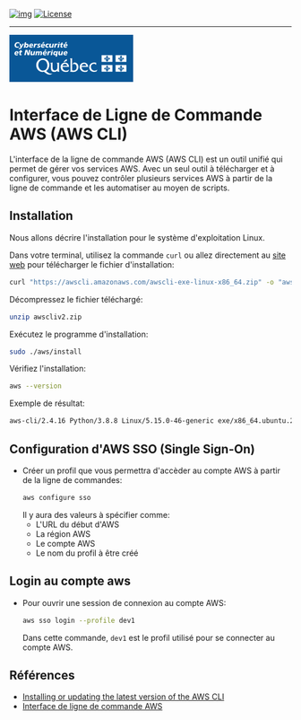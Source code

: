 <!-- ENTETE -->
[![img](https://img.shields.io/badge/Lifecycle-Experimental-339999)](https://www.quebec.ca/gouv/politiques-orientations/vitrine-numeriqc/accompagnement-des-organismes-publics/demarche-conception-services-numeriques)
[![License](https://img.shields.io/badge/Licence-LiLiQ--R-blue)](LICENSE_FR)

---

<div>
    <img src="https://github.com/CQEN-QDCE/.github/blob/main/images/mcn.png">
</div>
<!-- FIN ENTETE -->

# Interface de Ligne de Commande AWS (AWS CLI)

L'interface de la ligne de commande AWS (AWS CLI) est un outil unifié qui permet de gérer vos services AWS. Avec un seul outil à télécharger et à configurer, vous pouvez contrôler plusieurs services AWS à partir de la ligne de commande et les automatiser au moyen de scripts.

## Installation
Nous allons décrire l'installation pour le système d'exploitation Linux.

Dans votre terminal, utilisez la commande `curl` ou allez directement au [site web](https://awscli.amazonaws.com/awscli-exe-linux-x86_64.zip) pour télécharger le fichier d'installation:
```bash
curl "https://awscli.amazonaws.com/awscli-exe-linux-x86_64.zip" -o "awscliv2.zip"
```
Décompressez le fichier téléchargé:
```bash
unzip awscliv2.zip
```
Exécutez le programme d'installation:
```bash
sudo ./aws/install
```
Vérifiez l'installation:
```bash
aws --version
```
Exemple de résultat:
```bash
aws-cli/2.4.16 Python/3.8.8 Linux/5.15.0-46-generic exe/x86_64.ubuntu.22 prompt/off
```

## Configuration d'AWS SSO (Single Sign-On)
- Créer un profil que vous permettra d'accèder au compte AWS à partir de la ligne de commandes:
  ```bash
  aws configure sso
  ```
  Il y aura des valeurs à spécifier comme:
  - L'URL du début d'AWS
  - La région AWS
  - Le compte AWS
  - Le nom du profil à être créé

## Login au compte aws
- Pour ouvrir une session de connexion au compte AWS:
    ```bash
    aws sso login --profile dev1
    ```
    Dans cette commande, `dev1` est le profil utilisé pour se connecter au compte AWS.

## Références
- [Installing or updating the latest version of the AWS CLI](https://docs.aws.amazon.com/cli/latest/userguide/getting-started-install.html#getting-started-install-instructions)
- [Interface de ligne de commande AWS](https://aws.amazon.com/fr/cli/#:~:text=L'interface%20de%20la%20ligne,automatiser%20au%20moyen%20de%20scripts.)